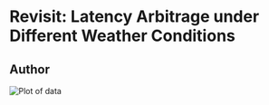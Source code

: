 # Revisit: Latency Arbitrage under Different Weather Conditions

## Author
![Plot of data](images/plot.png)

##


